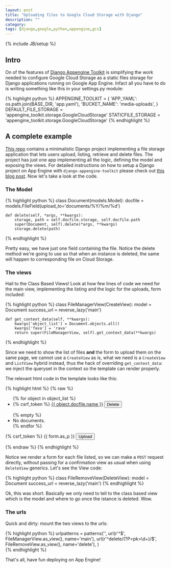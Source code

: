```yaml
---
layout: post
title: "Uploading files to Google Cloud Storage with Django"
description: ""
category: 
tags: [django,google,python,appengine,gcs]
---
```

{% include JB/setup %}

## Intro

On of the features of [Django Appengine Toolkit](https://github.com/masci/django-appengine-toolkit) is simplifying 
the work needed to configure Google Cloud Storage as a static files storage for Django applications running on 
Google App Engine. Infact all you have to do is writing something like this in your settings.py module:

{% highlight python %}
APPENGINE_TOOLKIT = {
    'APP_YAML': os.path.join(BASE_DIR, 'app.yaml'),
    'BUCKET_NAME': 'media-uploads',
}
DEFAULT_FILE_STORAGE = 'appengine_toolkit.storage.GoogleCloudStorage'
STATICFILE_STORAGE = 'appengine_toolkit.storage.GoogleCloudStorage'
{% endhighlight %}

## A complete example

[This repo](https://github.com/masci/django_cloudstorage_example) contains a minimalistic Django project
implementing a file storage application that lets users upload, listing, retrieve and delete files. The project has just
one app implementing all the logic, defining the model and exposing the views. For detailed instructions on how to
setup a Django project on App Engine with `django-appengine-toolkit` please check out 
[this blog post](http://dev.pippi.im/2014/02/10/create-a-blog-in-minutes-on-app-engine-with-django/). 
Now let's take a look at the code.

### The Model

{% highlight python %}
class Document(models.Model):
    docfile = models.FileField(upload_to='documents/%Y/%m/%d')

    def delete(self, *args, **kwargs):
        storage, path = self.docfile.storage, self.docfile.path
        super(Document, self).delete(*args, **kwargs)
        storage.delete(path)
{% endhighlight %}

Pretty easy, we have just one field containing the file. Notice the delete method we're going to use so that
when an instance is deleted, the same will happen to corresponding file on Cloud Storage.

### The views

Hail to the Class Based Views! Look at how few lines of code we need for the main view, implementing the listing and
the logic for the uploads, form included:

{% highlight python %}
class FileManagerView(CreateView):
    model = Document
    success_url = reverse_lazy('main')

    def get_context_data(self, **kwargs):
        kwargs['object_list'] = Document.objects.all()
        kwargs['fava'] = 'rava'
        return super(FileManagerView, self).get_context_data(**kwargs)
{% endhighlight %}

Since we need to show the list of files **and** the form to upload them on the same page, we cannot use a `CreateView` as is,
what we need is a `CreateView` and `ListView` hybrid instead, thus the hack of overriding `get_context_data`: we inject the queryset 
in the context so the template can render properly.

The relevant html code in the template looks like this:

{% highlight html %}
{% raw %}
<ul>
{% for object in object_list %}
  <li>
    <form action="{% url 'delete' object.id %}" method="post">{% csrf_token %}
      <a href="{{ object.docfile.url }}">{{ object.docfile.name }}</a>
      <input type="submit" value="Delete" />
    </form>
  </li>
{% empty %}
  <li>No documents.</li>
{% endfor %}
</ul>

<form  enctype="multipart/form-data" action="" method="post">{% csrf_token %}
    {{ form.as_p }}
    <input type="submit" value="Upload" />
</form>
{% endraw %}
{% endhighlight %}

Notice we render a form for each file listed, so we can make a `POST` request directly, without passing for a confirmation view
as usual when using `DeleteView` generics. Let's see the View code:

{% highlight python %}
class FileRemoveView(DeleteView):
    model = Document
    success_url = reverse_lazy('main')
{% endhighlight %}

Ok, this was short. Basically we only need to tell to the class based view which is the model and where to go once the istance
is deleted. Wow.

### The urls

Quick and dirty: mount the two views to the urls:

{% highlight python %}
urlpatterns = patterns('',
    url(r'^$', FileManagerView.as_view(), name='main'),
    url(r'^delete/(?P<pk>\d+)/$', FileRemoveView.as_view(), name='delete'),
)   
{% endhighlight %}

That's all, have fun deploying on App Engine!

